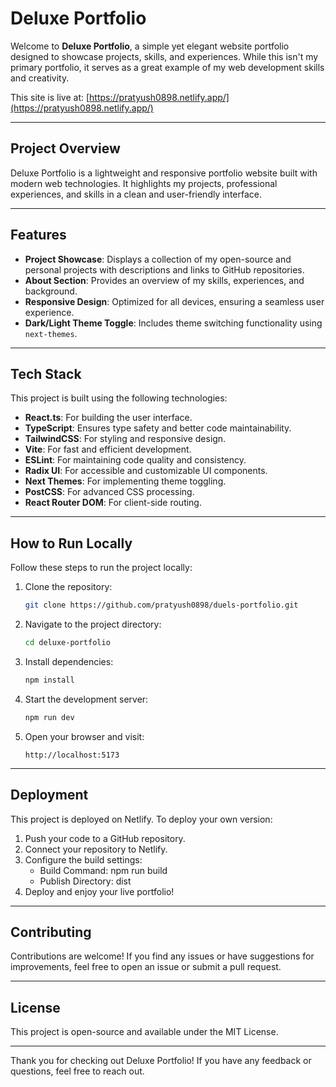 # Deluxe Portfolio

Welcome to **Deluxe Portfolio**, a simple yet elegant website portfolio designed to showcase projects, skills, and experiences. While this isn't my primary portfolio, it serves as a great example of my web development skills and creativity.

This site is live at: [https://pratyush0898.netlify.app/](https://pratyush0898.netlify.app/)

---

## Project Overview

Deluxe Portfolio is a lightweight and responsive portfolio website built with modern web technologies. It highlights my projects, professional experiences, and skills in a clean and user-friendly interface.

---

## Features

- **Project Showcase**: Displays a collection of my open-source and personal projects with descriptions and links to GitHub repositories.
- **About Section**: Provides an overview of my skills, experiences, and background.
- **Responsive Design**: Optimized for all devices, ensuring a seamless user experience.
- **Dark/Light Theme Toggle**: Includes theme switching functionality using `next-themes`.

---

## Tech Stack

This project is built using the following technologies:

- **React.ts**: For building the user interface.
- **TypeScript**: Ensures type safety and better code maintainability.
- **TailwindCSS**: For styling and responsive design.
- **Vite**: For fast and efficient development.
- **ESLint**: For maintaining code quality and consistency.
- **Radix UI**: For accessible and customizable UI components.
- **Next Themes**: For implementing theme toggling.
- **PostCSS**: For advanced CSS processing.
- **React Router DOM**: For client-side routing.

---

## How to Run Locally

Follow these steps to run the project locally:

1. Clone the repository:
   ```sh
   git clone https://github.com/pratyush0898/duels-portfolio.git
   ```

2. Navigate to the project directory:
    ```sh
    cd deluxe-portfolio
    ```

3. Install dependencies:
    ```sh
    npm install
    ```

4. Start the development server:
    ```sh
    npm run dev
    ```

5. Open your browser and visit:
    ```
    http://localhost:5173
    ```

---

## Deployment

This project is deployed on Netlify. To deploy your own version:


1. Push your code to a GitHub
repository.
2. Connect your repository to
Netlify.
3. Configure the build
settings:
    - Build Command: npm run build
    - Publish Directory: dist
4. Deploy and enjoy your live
portfolio!

--- 

## Contributing

Contributions are welcome! If you find any issues or have suggestions for improvements, feel free to open an issue or submit a pull request.

---

## License
This project is open-source and available under the MIT License.

---

Thank you for checking out Deluxe Portfolio! If you have any feedback or questions, feel free to reach out.